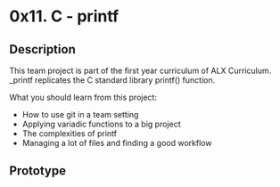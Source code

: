# 0x11. C - printf #

## Description ##
This team project is part of the first year curriculum of ALX Curriculum. _printf replicates the C standard library printf() function.



What you should learn from this project:
- How to use git in a team setting
- Applying variadic functions to a big project
- The complexities of printf
- Managing a lot of files and finding a good workflow

## Prototype ##
